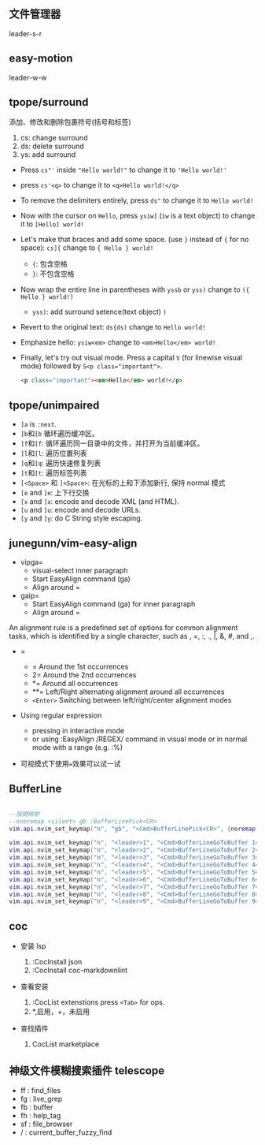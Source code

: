 ## 文件管理器

leader-s-r

## easy-motion
leader-w-w

## tpope/surround




添加、修改和删除包裹符号(括号和标签)

1. cs: change surround
2. ds: delete surround
3. ys: add surround

- Press `cs"'` inside `"Hello world!"` to change it to `'Hello world!'`
- press `cs'<q>` to change it to `<q>Hello world!</q>`
- To remove the delimiters entirely, press `ds"` to change it to `Hello world!`
- Now with the cursor on `Hello`, press `ysiw]` (`iw` is a text object) to change it to `[Hello] world!`
- Let's make that braces and add some space. (use `}` instead of `{` for no space): `cs]{` change to `{ Hello } world!`
  - `{`: 包含空格
  - `}`: 不包含空格
- Now wrap the entire line in parentheses with `yssb` or `yss)` change to `({ Hello } world!)`
  - `yss)`: add surround setence(text object) `)`
- Revert to the original text: `ds{ds)` change to `Hello world!`
- Emphasize hello: `ysiw<em>` change to `<em>Hello</em> world!`
- Finally, let's try out visual mode. Press a capital `V` (for linewise visual mode) followed by `S<p class="important">`.

  ```html
  <p class="important"><em>Hello</em> world!</p>
  ```

## tpope/unimpaired

- `]a` is `:next`.
- `]b`和`[b` 循环遍历缓冲区。
- `]f`和`[f`: 循环遍历同一目录中的文件，并打开为当前缓冲区。
- `]l`和`[l`: 遍历位置列表
- `]q`和`[q`: 遍历快速修复列表
- `]t`和`[t`: 遍历标签列表
- `[<Space>` 和 `]<Space>`: 在光标的上和下添加新行, 保持 normal 模式
- `[e` and `]e`: 上下行交换
- `[x` and `]x`: encode and decode XML (and HTML).
- `[u` and `]u`: encode and decode URLs.
- `[y` and `]y`: do C String style escaping.

## junegunn/vim-easy-align

- vipga=
  - visual-select inner paragraph
  - Start EasyAlign command (ga)
  - Align around =
- gaip=
  - Start EasyAlign command (ga) for inner paragraph
  - Align around =

An alignment rule is a predefined set of options for common alignment tasks, which is identified by a single character, such as <Space>, =, :, ., |, &, #, and ,.

- =

  - = Around the 1st occurrences
  - 2= Around the 2nd occurrences
  - \*= Around all occurrences
  - \*\*= Left/Right alternating alignment around all occurrences
  - `<Enter>` Switching between left/right/center alignment modes

- Using regular expression

  - pressing <Ctrl-X> in interactive mode
  - or using :EasyAlign /REGEX/ command in visual mode or in normal mode with a range (e.g. :%)

- 可视模式下使用`=`效果可以试一试

## BufferLine

```lua

--按键映射
--nnoremap <silent> gb :BufferLinePick<CR>
vim.api.nvim_set_keymap("n", "gb", "<Cmd>BufferLinePick<CR>", {noremap = true, silent = true})

vim.api.nvim_set_keymap("n", "<leader>1", "<Cmd>BufferLineGoToBuffer 1<CR>", {noremap = true, silent = true})
vim.api.nvim_set_keymap("n", "<leader>2", "<Cmd>BufferLineGoToBuffer 2<CR>", {noremap = true, silent = true})
vim.api.nvim_set_keymap("n", "<leader>3", "<Cmd>BufferLineGoToBuffer 3<CR>", {noremap = true, silent = true})
vim.api.nvim_set_keymap("n", "<leader>4", "<Cmd>BufferLineGoToBuffer 4<CR>", {noremap = true, silent = true})
vim.api.nvim_set_keymap("n", "<leader>5", "<Cmd>BufferLineGoToBuffer 5<CR>", {noremap = true, silent = true})
vim.api.nvim_set_keymap("n", "<leader>6", "<Cmd>BufferLineGoToBuffer 6<CR>", {noremap = true, silent = true})
vim.api.nvim_set_keymap("n", "<leader>7", "<Cmd>BufferLineGoToBuffer 7<CR>", {noremap = true, silent = true})
vim.api.nvim_set_keymap("n", "<leader>8", "<Cmd>BufferLineGoToBuffer 8<CR>", {noremap = true, silent = true})
vim.api.nvim_set_keymap("n", "<leader>9", "<Cmd>BufferLineGoToBuffer 9<CR>", {noremap = true, silent = true})
```

## coc

- 安装 lsp

  1. :CocInstall json
  2. :CocInstall coc-markdownlint

- 查看安装

  1. :CocList extenstions press `<Tab>` for ops.
  2. \*,启用，+，未启用

- 查找插件

  1. CocList marketplace

## 神级文件模糊搜索插件 telescope

- <leader>ff : find_files
- <leader>fg : live_grep
- <leader>fb : buffer
- <leader>fh : help_tag
- <leader>sf : file_browser
- <leader>/ : current_buffer_fuzzy_find

















